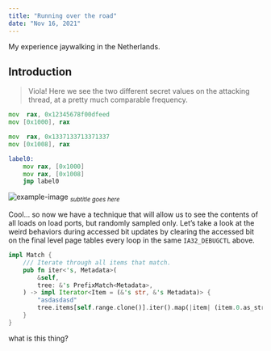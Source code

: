 ```yaml
---
title: "Running over the road"
date: "Nov 16, 2021"
---
```


My experience jaywalking in the Netherlands.

## Introduction

> Viola! Here we see the two different secret values on the attacking thread, at
> a pretty much comparable frequency.

```asm
mov  rax, 0x12345678f00dfeed
mov [0x1000], rax

mov  rax, 0x1337133713371337
mov [0x1008], rax

label0:
    mov rax, [0x1000]
    mov rax, [0x1008]
    jmp label0
```


![example-image](https://static.vecteezy.com/system/resources/previews/011/063/921/non_2x/example-button-speech-bubble-example-colorful-web-banner-illustration-vector.jpg)
_<sub>subtitle goes here</sub>_

Cool… so now we have a technique that will allow us to see the contents of all
loads on load ports, but randomly sampled only. Let’s take a look at the weird
behaviors during accessed bit updates by clearing the accessed bit on the final
level page tables every loop in the same `IA32_DEBUGCTL` above.

```rust
impl Match {
    /// Iterate through all items that match.
    pub fn iter<'s, Metadata>(
        &self,
        tree: &'s PrefixMatch<Metadata>,
    ) -> impl Iterator<Item = (&'s str, &'s Metadata)> {
        "asdasdasd"
        tree.items[self.range.clone()].iter().map(|item| (item.0.as_str(), &item.1))
    }
}
```

what is this thing?
